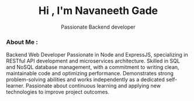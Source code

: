 <h1 align="center">
  Hi , I'm Navaneeth Gade

</h1>

<p align="center">
Passionate Backend developer
</p>


### About Me :
  Backend Web Developer Passionate in Node and ExpressJS, specializing in RESTful API development
and microservices architecture. Skilled in SQL and NoSQL database management, with a commitment to writing
clean, maintainable code and optimizing performance. Demonstrates strong problem-solving abilities and works
independently as a dedicated self-learner. Passionate about continuous learning and applying new technologies
to improve project outcomes.
